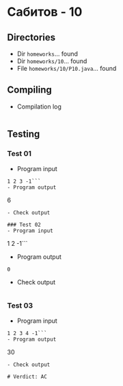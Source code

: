 # Сабитов - 10
## Directories
- Dir `homeworks`... found
- Dir `homeworks/10`... found
- File `homeworks/10/P10.java`... found
## Compiling
- Compilation log
```
```
## Testing
### Test 01
- Program input
```
1 2 3 -1```
- Program output
```
6
```
- Check output
```
```
### Test 02
- Program input
```
1 2 -1```
- Program output
```
0
```
- Check output
```
```
### Test 03
- Program input
```
1 2 3 4 -1```
- Program output
```
30
```
- Check output
```
```
# Verdict: AC
